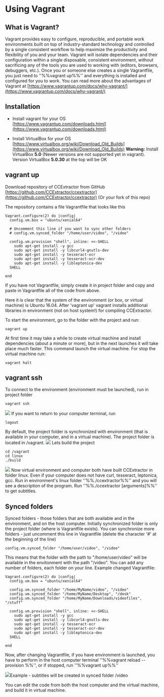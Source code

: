 
# Using Vagrant

## What is Vagrant?

Vagrant provides easy to configure, reproducible, and portable work environments built on top of industry-standard technology and controlled by a single consistent workflow to help maximize the productivity and flexibility of you and your team. Vagrant will isolate dependencies and their configuration within a single disposable, consistent environment, without sacrificing any of the tools you are used to working with (editors, browsers, debuggers, etc.). Once you or someone else creates a single Vagrantfile, you just need to ''%%vagrant up%%'' and everything is installed and configured for you to work. You can read more about the advantages of Vagrant at [https://www.vagrantup.com/docs/why-vagrant/](https://www.vagrantup.com/docs/why-vagrant/)

## Installation


*  Install vagrant for your OS [https://www.vagrantup.com/downloads.html](https://www.vagrantup.com/downloads.html)

*  Install VirtualBox for your OS [https://www.virtualbox.org/wiki/Download_Old_Builds](https://www.virtualbox.org/wiki/Download_Old_Builds) **Warning:** Install VirtualBox **5.0** (Newer versions are not supported yet in vagrant). Version VirtualBox **5.0.30** at the top will be OK

## vagrant up

Download repository of CCExtractor from GitHub [https://github.com/CCExtractor/ccextractor](https://github.com/CCExtractor/ccextractor) (Or your fork of this repo)

The repository contains a file Vagrantfile that looks like this

	
	Vagrant.configure(2) do |config|
	  config.vm.box = "ubuntu/xenial64"
	
	  # Uncomment this line if you want to sync other folders
	  # config.vm.synced_folder "/home/user/video", "/video"
	
	  config.vm.provision "shell", inline: <<-SHELL
	    sudo apt-get install -y gcc
	    sudo apt-get install -y libcurl4-gnutls-dev
	    sudo apt-get install -y tesseract-ocr
	    sudo apt-get install -y tesseract-ocr-dev
	    sudo apt-get install -y libleptonica-dev
	  SHELL
	
	end

If you have not Vagrantfile, simply create it in project folder and copy and paste in Vagrantfile all of the code from above.

Here it is clear that the system of the environment (or box, or virtual machine) is Ubuntu 16.04. After 'vagrant up' vagrant installs additional libraries in environment (not on host system!) for compiling CCExtractor.

To start the environment, go to the folder with the project and run:

	
	vagrant up

At first time it may take a while to create virtual machine and install dependencies (about a minute or more), but in the next launches it will take place much faster. This command launch the virtual machine. For stop the virtual machine run:

	
	vagrant halt



## vagrant ssh


To connect to the environment (environment must be launched), run in project folder

	
	vagrant ssh


![](https://ccextractor.org/_media/https://cloud.githubusercontent.com/assets/5406399/21139087/b44152d2-c14a-11e6-8b3c-36ee60fe97a4.png)
If you want to return to your computer terminal, run

	
	logout


By default, the project folder is synchronized with environment (that is available in your computer, and in a virtual machine). The project folder is located in /vagrant.
![](https://ccextractor.org/_media/https://cloud.githubusercontent.com/assets/5406399/21139153/fb5608f2-c14a-11e6-91bd-1413812d62b8.png)
Lets build the project

	
	cd /vagrant
	cd linux
	./build


![](https://ccextractor.org/_media/https://cloud.githubusercontent.com/assets/5406399/21139235/4b6c0c9c-c14b-11e6-9fed-d58ea569b854.png)
Now virtual environment and computer both have built CCExtractor in folder linux. Even if your computer does not have curl, tesseract, leptonica, gcc. Run in environment's linux folder ''%%./ccextractor%%'' and you will see a description of the program. Run ''%%./ccextractor [arguments]%%'' to get subtitles.

## Synced folders

Synced folders - those folders that are both available and in the environment, and on the host computer. Initially synchronized folder is only the project folder (where is Vagrantfile exists). You can synchronize more folders - just uncomment this line in Vagrantfile (delete the character '#' at the beginning of the line)

	
	config.vm.synced_folder "/home/user/video", "/video"

This means that the folder with the path to "/home/user/video" will be available in the envitonment with the path "/video". You can add any number of folders, each folder on your line. Example changed Vagrantfile:

	
	Vagrant.configure(2) do |config|
	  config.vm.box = "ubuntu/xenial64"
	
	  config.vm.synced_folder "/home/MyName/video", "/video"
	  config.vm.synced_folder "/home/MyName/Desktop", "/desk"
	  config.vm.synced_folder "/home/MyName/Downloads/videofiles", "/stuff"
	
	  config.vm.provision "shell", inline: <<-SHELL
	    sudo apt-get install -y gcc
	    sudo apt-get install -y libcurl4-gnutls-dev
	    sudo apt-get install -y tesseract-ocr
	    sudo apt-get install -y tesseract-ocr-dev
	    sudo apt-get install -y libleptonica-dev
	  SHELL
	
	end


Now, after changing Vagrantfile, if you have environment is launched, you have to perform in the host computer terminal ''%%vagrant reload --provision %%'', or if stopped, run ''%%vagrant up%%''

![](https://ccextractor.org/_media/https://cloud.githubusercontent.com/assets/5406399/21139417/3b22dfcc-c14c-11e6-9006-7bff3b60fbcf.png)Example - subtitles will be created in synced folder /video

You can edit the code from both the host computer and the virtual machine, and build it in virtual machine.

